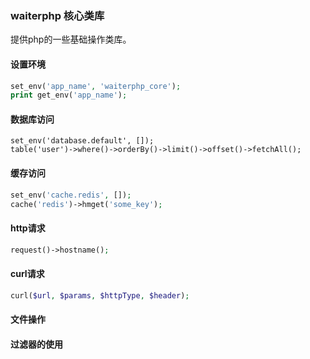 ### waiterphp 核心类库

提供php的一些基础操作类库。

#### 设置环境

```php
set_env('app_name', 'waiterphp_core');
print get_env('app_name');
```

#### 数据库访问

```
set_env('database.default', []);
table('user')->where()->orderBy()->limit()->offset()->fetchAll();
```

#### 缓存访问

```php
set_env('cache.redis', []);
cache('redis')->hmget('some_key');
```

#### http请求

```php
request()->hostname();
```

#### curl请求

```php
curl($url, $params, $httpType, $header);
```

#### 文件操作

#### 过滤器的使用
